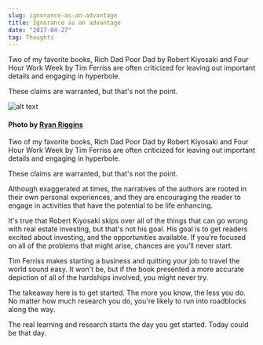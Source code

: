 ```yaml
---
slug: ignorance-as-an-advantage
title: Ignorance as an advantage
date: "2017-04-27"
tag: Thoughts
---
```


Two of my favorite books, Rich Dad Poor Dad by Robert Kiyosaki and Four Hour Work Week by Tim Ferriss are often criticized for leaving out important details and engaging in hyperbole.

These claims are warranted, but that's not the point.

<!-- more -->

[banner]: /img/posts/2017-04-27/banner.jpg

![alt text](./banner.jpg)

#### Photo by [Ryan Riggins](https://unsplash.com/@ryan_riggins)

Two of my favorite books, Rich Dad Poor Dad by Robert Kiyosaki and Four Hour Work Week by Tim Ferriss are often criticized for leaving out important details and engaging in hyperbole.

These claims are warranted, but that's not the point.

Although exaggerated at times, the narratives of the authors are rooted in their own personal experiences, and they are encouraging the reader to engage in activities that have the potential to be life enhancing.

It's true that Robert Kiyosaki skips over all of the things that can go wrong with real estate investing, but that's not his goal. His goal is to get readers excited about investing, and the opportunities available. If you're focused on all of the problems that might arise, chances are you'll never start.

Tim Ferriss makes starting a business and quitting your job to travel the world sound easy. It won't be, but if the book presented a more accurate depiction of all of the hardships involved, you might never try.

The takeaway here is to get started. The more you know, the less you do. No matter how much research you do, you're likely to run into roadblocks along the way.

The real learning and research starts the day you get started. Today could be that day.
